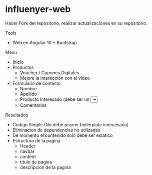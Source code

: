 # influenyer-web

Hacer Fork del repositorio, realizar actualizaciones en su repositorio.

Tools
 - Web en Angular 10 + Bootstrap
 
Menu
 - Inicio
 - Productos
   - Voucher / Cupones Digitales
   - Mejore la interección con el video
 - Formulario de contacto
   - Nombre 
   - Apellido
   - Producto Interesado (debe ser un <select>)
   - Comentarios
   
Resultados
   - Codigo Simple (No debe poseer boilerplate innecesario)
   - Eliminacion de dependencias no utilizadas
   - De momento el contenido solo debe ser estatico
   - Estructura de la pagina
     - Header
      - navbar
     - content
      - titulo de pagina
      - descripcion de la pagina
      
 
   
